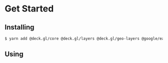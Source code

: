 # Get Started

## Installing

```sh
$ yarn add @deck.gl/core @deck.gl/layers @deck.gl/geo-layers @google/earthengine @unfolded.gl/earthengine-layers
```

## Using
